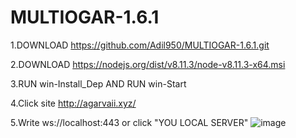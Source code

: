# MULTIOGAR-1.6.1
1.DOWNLOAD https://github.com/Adil950/MULTIOGAR-1.6.1.git

2.DOWNLOAD https://nodejs.org/dist/v8.11.3/node-v8.11.3-x64.msi

3.RUN win-Install_Dep AND RUN win-Start

4.Click site http://agarvaii.xyz/

5.Write ws://localhost:443 or click "YOU LOCAL SERVER"
![image](https://user-images.githubusercontent.com/41380252/81676222-7007dc00-9471-11ea-8939-bed9e2af2e30.gif)

